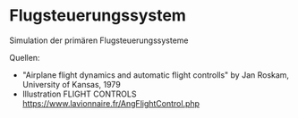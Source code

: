 # Flugsteuerungssystem
Simulation der primären Flugsteuerungssysteme


Quellen:
- "Airplane flight dynamics and automatic flight controlls" by Jan Roskam, University of Kansas, 1979
- Illustration FLIGHT CONTROLS https://www.lavionnaire.fr/AngFlightControl.php
